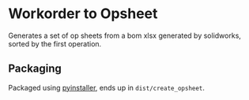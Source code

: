 # Workorder to Opsheet
Generates a set of op sheets from a bom xlsx generated by solidworks, sorted by the first operation.

## Packaging
Packaged using [pyinstaller](https://pyinstaller.org/en/stable/index.html), 
ends up in `dist/create_opsheet`.